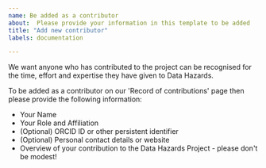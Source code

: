 ```yaml
---
name: Be added as a contributor
about:  Please provide your information in this template to be added
title: "Add new contributor"
labels: documentation

---
```


We want anyone who has contributed to the project can be recognised for the time, effort and expertise they have given to Data Hazards.

To be added as a contributor on our 'Record of contributions' page then please provide the following information:

* Your Name
* Your Role and Affiliation
* (Optional) ORCID ID or other persistent identifier
* (Optional) Personal contact details or website
* Overview of your contribution to the Data Hazards Project - please don't be modest!
